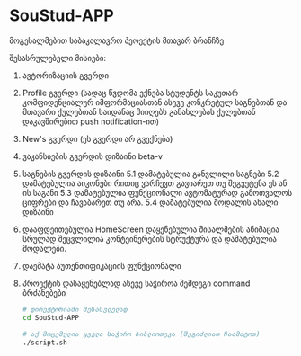 # SouStud-APP

მოგესალმებით საბაკალავრო პეოექტის მთავარ ბრანჩზე

შესასრულებელი მისიები:
  1. ავტორიზაციის გვერდი
  2. Profile გვერდი (სადაც წვდომა ექნება სტუდენტს საკუთარ კომფიდენციალურ იმფორმაციასთან ასევე
      კონკრეტულ საგნებთან და მთავარი ქულებთან საიდანაც მიიღებს განახლებას ქულებთან დაკავშირებით push notification-ით)
  3. New's გვერდი (ეს გვერდი არ გვექნება)
  4. ვაკანსიების გვერდის დიზაინი beta-v
  5. საგნების გვერდის დიზაინი
     5.1 დამატებულია განვლილი საგნები
     5.2 დამატებულია აიკონები რითიც ვარჩევთ გავიარეთ თუ შეგვეტენა ეს ან ის საგანი
     5.3 დამატებულია ფუნქციონალი ავტომატურად გამოთვალოს ციფრები და ჩავაბარეთ თუ არა.
     5.4 დამატებულია მოდალის ახალი დიზაინი
  6. დააფდეითებულია HomeScreen დაყენებულია მისალმების ანიმაცია სრულად შეცვლილია კონტეინერების სტრუქტურა და დამატებულია მოდალები.

  7. დაემატა აუთენთიფიკაციის ფუნქციონალი

  8. პროექტის დასაყენებლად ასევე საჭიროა შემდეგი command ბრძანებები
     ```bash
     # დირექტორიაში შესასვლელად
     cd SouStud-APP
     
     # აქ მოცემულია ყველა საჭირო ბიბლიოთეკა (შეგიძლიათ ჩაამატოთ)
     ./script.sh 
